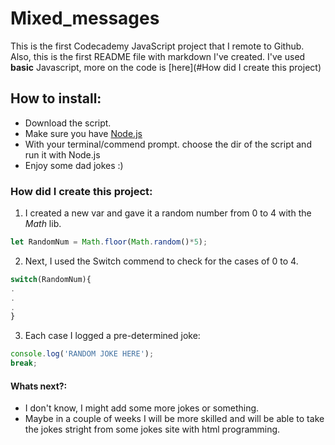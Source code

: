 # Mixed_messages
This is the first Codecademy JavaScript project that I remote to Github. Also, this is the first README file with markdown I've created.
I've used **basic** Javascript, more on the code is [here](#How did I create this project)

## How to install:

* Download the script.
* Make sure you have [Node.js](https://nodejs.org/en/)
* With your terminal/commend prompt. choose the dir of the script and run it with Node.js
* Enjoy some dad jokes :)


### How did I create this project:

1. I created a new var and gave it a random number from 0 to 4 with the *Math* lib.
```javascript
let RandomNum = Math.floor(Math.random()*5);
```
2. Next, I used the Switch commend to check for the cases of 0 to 4.
```javascript
switch(RandomNum){
.
.
.
}
```
3. Each case I logged a pre-determined joke:
```javascript
console.log('RANDOM JOKE HERE');
break;
```
#### Whats next?:

- I don't know, I might add some more jokes or something. 
- Maybe in a couple of weeks I will be more skilled and will be able to take the jokes stright from some jokes site with html programming.
